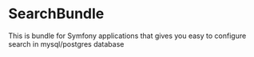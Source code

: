 # SearchBundle
This is bundle for Symfony applications that gives you easy to configure search in mysql/postgres database
